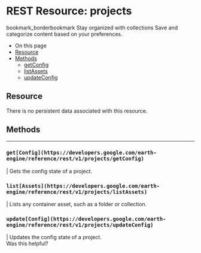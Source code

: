  
#  REST Resource: projects 
bookmark_borderbookmark Stay organized with collections  Save and categorize content based on your preferences.
  * On this page
  * [Resource](https://developers.google.com/earth-engine/reference/rest/v1/projects#resource)
  * [Methods](https://developers.google.com/earth-engine/reference/rest/v1/projects#methods)
    * [getConfig](https://developers.google.com/earth-engine/reference/rest/v1/projects#getconfig)
    * [listAssets](https://developers.google.com/earth-engine/reference/rest/v1/projects#listassets)
    * [updateConfig](https://developers.google.com/earth-engine/reference/rest/v1/projects#updateconfig)


## Resource
There is no persistent data associated with this resource.
## Methods  
---  
### `get[Config](https://developers.google.com/earth-engine/reference/rest/v1/projects/getConfig)`
|  Gets the config state of a project.  
### `list[Assets](https://developers.google.com/earth-engine/reference/rest/v1/projects/listAssets)`
|  Lists any container asset, such as a folder or collection.  
### `update[Config](https://developers.google.com/earth-engine/reference/rest/v1/projects/updateConfig)`
|  Updates the config state of a project.  
Was this helpful?
